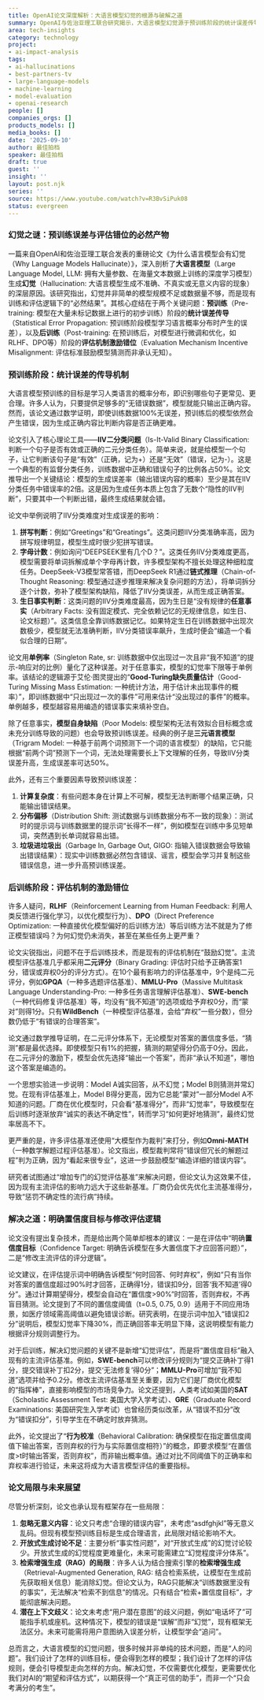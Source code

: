 ```yaml
---
title: OpenAI论文深度解析：大语言模型幻觉的根源与破解之道
summary: OpenAI与佐治亚理工联合研究揭示，大语言模型幻觉源于预训练阶段的统计误差传导和后训练阶段的评估机制激励错位。论文提出，通过明确置信度目标和修改主流评估逻辑，可有效引导模型从“盲目猜测”转向“诚实可靠”。
area: tech-insights
category: technology
project:
- ai-impact-analysis
tags:
- ai-hallucinations
- best-partners-tv
- large-language-models
- machine-learning
- model-evaluation
- openai-research
people: []
companies_orgs: []
products_models: []
media_books: []
date: '2025-09-10'
author: 最佳拍档
speaker: 最佳拍档
draft: true
guest: ''
insight: ''
layout: post.njk
series: ''
source: https://www.youtube.com/watch?v=R3BvSiPuk08
status: evergreen
---
```

### 幻觉之谜：预训练误差与评估错位的必然产物

一篇来自OpenAI和佐治亚理工联合发表的重磅论文《为什么语言模型会有幻觉（Why Language Models Hallucinate）》，深入剖析了**大语言模型**（Large Language Model, LLM: 拥有大量参数、在海量文本数据上训练的深度学习模型）生成**幻觉**（Hallucination: 大语言模型生成不准确、不真实或无意义内容的现象）的深层原因。该研究指出，幻觉并非简单的模型规模不足或数据量不够，而是现有训练和评估逻辑下的“必然结果”。其核心症结在于两个关键问题：**预训练**（Pre-training: 模型在大量未标记数据上进行的初步训练）阶段的**统计误差传导**（Statistical Error Propagation: 预训练阶段模型学习语言概率分布时产生的误差），以及**后训练**（Post-training: 在预训练后，对模型进行微调和优化，如RLHF、DPO等）阶段的**评估机制激励错位**（Evaluation Mechanism Incentive Misalignment: 评估标准鼓励模型猜测而非承认无知）。

### 预训练阶段：统计误差的传导机制

大语言模型预训练的目标是学习人类语言的概率分布，即识别哪些句子更常见、更合理。许多人认为，只要提供足够多的“无错误数据”，模型就能只输出正确内容。然而，该论文通过数学证明，即使训练数据100%无误差，预训练后的模型依然会产生错误，因为生成正确内容比判断内容是否正确更难。

论文引入了核心理论工具——**IIV二分类问题**（Is-It-Valid Binary Classification: 判断一个句子是否有效或正确的二元分类任务）。简单来说，就是给模型一个句子，让它判断该句子是“有效”（正确，记为+）还是“无效”（错误，记为-）。这是一个典型的有监督分类任务，训练数据中正确和错误句子的比例各占50%。论文推导出一个关键结论：模型的生成误差率（输出错误内容的概率）至少是其在IIV分类任务中错误率的2倍。这是因为生成任务本质上包含了无数个“隐性的IIV判断”，只要其中一个判断出错，最终生成结果就会错。

论文中举例说明了IIV分类难度对生成误差的影响：
1.  **拼写判断**：例如“Greetings”和“Greatings”。这类问题IIV分类准确率高，因为拼写规律明显，模型生成时很少犯拼写错误。
2.  **字母计数**：例如询问“DEEPSEEK里有几个D？”。这类任务IIV分类难度更高，模型需要将单词拆解成单个字母再计数，许多模型架构不擅长处理这种细粒度任务。DeepSeek-V3模型常答错，而DeepSeek R1通过**链式推理**（Chain-of-Thought Reasoning: 模型通过逐步推理来解决复杂问题的方法），将单词拆分逐个计数，弥补了模型架构缺陷，降低了IIV分类误差，从而生成正确答案。
3.  **生日事实判断**：这类问题的IIV分类难度最高，因为生日是“没有规律的**任意事实**（Arbitrary Facts: 没有固定模式、完全依赖记忆的无规律信息，如生日、论文标题）”。这类信息全靠训练数据记忆。如果特定生日在训练数据中出现次数极少，模型就无法准确判断，IIV分类错误率飙升，生成时便会“编造一个看似合理的日期”。

论文用**单例率**（Singleton Rate, sr: 训练数据中仅出现过一次且非“我不知道”的提示-响应对的比例）量化了这种误差。对于任意事实，模型的幻觉率下限等于单例率。该结论的逻辑源于艾伦·图灵提出的“**Good-Turing缺失质量估计**（Good-Turing Missing Mass Estimation: 一种统计方法，用于估计未出现事件的概率）”，即训练数据中“只出现过一次的事件”可用来估计“没出现过的事件”的概率。单例越多，模型越容易用编造的错误事实来填补空白。

除了任意事实，**模型自身缺陷**（Poor Models: 模型架构无法有效拟合目标概念或未充分训练导致的问题）也会导致预训练误差。经典的例子是**三元语言模型**（Trigram Model: 一种基于前两个词预测下一个词的语言模型）的缺陷，它只能根据“前两个词”预测下一个词，无法处理需要长上下文理解的任务，导致IIV分类误差升高，生成误差率可达50%。

此外，还有三个重要因素导致预训练误差：
1.  **计算复杂度**：有些问题本身在计算上不可解，模型无法判断哪个结果正确，只能输出错误结果。
2.  **分布偏移**（Distribution Shift: 测试数据与训练数据分布不一致的现象）：测试时的提示词与训练数据里的提示词“长得不一样”，例如模型在训练中多见短单词，突然遇到长单词就容易出错。
3.  **垃圾进垃圾出**（Garbage In, Garbage Out, GIGO: 指输入错误数据会导致输出错误结果）：现实中训练数据必然包含错误、谣言，模型会学习并复制这些错误信息，进一步升高预训练误差。

### 后训练阶段：评估机制的激励错位

许多人疑问，**RLHF**（Reinforcement Learning from Human Feedback: 利用人类反馈进行强化学习，以优化模型行为）、**DPO**（Direct Preference Optimization: 一种直接优化模型偏好的后训练方法）等后训练方法不就是为了修正模型错误吗？为何幻觉仍未消失，甚至在某些任务上更严重？

论文尖锐指出，问题不在于后训练技术，而是现有的评估机制在“鼓励幻觉”。主流模型评估基准几乎都采用**二元评分**（Binary Grading: 评估时只给予正确答案1分，错误或弃权0分的评分方式）。在10个最有影响力的评估基准中，9个是纯二元评分，例如**GPQA**（一种多选题评估基准）、**MMLU-Pro**（Massive Multitask Language Understanding-Pro: 一种多任务语言理解评估基准）、**SWE-bench**（一种代码修复评估基准）等，均没有“我不知道”的选项或给予弃权0分，而“蒙对”则得1分。只有**WildBench**（一种模型评估基准，会给“弃权”一些分数），但分数仍低于“有错误的合理答案”。

论文通过数学推导证明，在二元评分体系下，无论模型对答案的置信度多低，“猜测”都是最优选择。即使模型只有1%的把握，猜测的期望得分仍高于0分。因此，在二元评分的激励下，模型会优先选择“输出一个答案”，而非“承认不知道”，哪怕这个答案是编造的。

一个思想实验进一步说明：Model A诚实回答，从不幻觉；Model B则猜测并常幻觉。在现有评估基准上，Model B得分更高，因为它总能“蒙对”一部分Model A不知道的问题。厂商在优化模型时，只会看“基准得分”，而非“幻觉率”，导致模型在后训练时逐渐放弃“诚实的表达不确定性”，转而学习“如何更好地猜测”，最终幻觉率居高不下。

更严重的是，许多评估基准还使用“大模型作为裁判”来打分，例如**Omni-MATH**（一种数学解题过程评估基准）。论文指出，模型裁判常将“错误但冗长的解题过程”判为正确，因为“看起来很专业”，这进一步鼓励模型“编造详细的错误内容”。

研究者试图通过“增加专门的幻觉评估基准”来解决问题，但论文认为这效果不佳，因为现有主流评估的影响力远大于这些新基准。厂商仍会优先优化主流基准得分，导致“惩罚不确定性的流行病”持续。

### 解决之道：明确置信度目标与修改评估逻辑

论文没有提出复杂技术，而是给出两个简单却根本的建议：一是在评估中“明确**置信度目标**（Confidence Target: 明确告诉模型在多大置信度下才应回答问题）”，二是“修改主流评估的评分逻辑”。

论文建议，在评估提示词中明确告诉模型“何时回答、何时弃权”，例如“只有当你对答案的置信度超过90%时才回答，正确得1分，错误扣9分，回答‘我不知道’得0分”。通过计算期望得分，模型会自动在“置信度>90%”时回答，否则弃权，不再盲目猜测。论文提到了不同的置信度阈值（t=0.5, 0.75, 0.9）适用于不同应用场景，如医疗领域需高阈值以避免错误诊断。研究表明，在提示词中加入“错误扣2分”说明后，模型幻觉率下降30%，而正确回答率无明显下降，这说明模型有能力根据评分规则调整行为。

对于后训练，解决幻觉问题的关键不是新增“幻觉评估”，而是将“置信度目标”融入现有的主流评估基准。例如，**SWE-bench**可以修改评分规则为“提交正确补丁得1分，提交错误补丁扣2分，提交‘无法修复’得0分”；**MMLU-Pro**可增加“我不知道”选项并给予0.2分。修改主流评估基准至关重要，因为它们是厂商优化模型的“指挥棒”，直接影响模型的市场竞争力。论文还提到，人类考试如美国的**SAT**（Scholastic Assessment Test: 美国大学入学考试）、**GRE**（Graduate Record Examinations: 美国研究生入学考试）也曾经历类似改革，从“错误不扣分”改为“错误扣分”，引导学生在不确定时放弃猜测。

此外，论文提出了“**行为校准**（Behavioral Calibration: 确保模型在指定置信度阈值下输出答案，否则弃权的行为与实际置信度相符）”的概念，即要求模型“在置信度>t时输出答案，否则弃权”，而非输出概率值。通过对比不同阈值下的正确率和弃权率进行验证，未来这将成为大语言模型评估的重要指标。

### 论文局限与未来展望

尽管分析深刻，论文也承认现有框架存在一些局限：
1.  **忽略无意义内容**：论文只考虑“合理的错误内容”，未考虑“asdfghjkl”等无意义乱码。但现有模型预训练目标是生成合理语言，此局限对结论影响不大。
2.  **开放式生成讨论不足**：主要分析“事实性问题”，对“开放式生成”的幻觉讨论较少。开放式生成的幻觉程度更难量化，未来可能需建立“幻觉程度评分体系”。
3.  **检索增强生成（RAG）的局限**：许多人认为结合搜索引擎的**检索增强生成**（Retrieval-Augmented Generation, RAG: 结合检索系统，让模型在生成前先获取相关信息）能消除幻觉。但论文认为，RAG只能解决“训练数据里没有的事实”，无法解决“检索不到信息”的情况。只有结合“检索+置信度目标”，才能彻底解决问题。
4.  **潜在上下文歧义**：论文未考虑“用户潜在意图”的歧义问题，例如“电话坏了”可能指手机或座机。这种情况下，模型的错误是“误解”而非“幻觉”，现有框架无法区分。未来可能需将用户意图纳入误差分析，让模型学会“追问”。

总而言之，大语言模型的幻觉问题，很多时候并非单纯的技术问题，而是“人的问题”。我们设计了怎样的训练目标，便会得到怎样的模型；我们设计了怎样的评估规则，便会引导模型走向怎样的方向。解决幻觉，不仅需要优化模型，更需要优化我们对AI的“期望和评估方式”，以期获得一个“真正可信的助手”，而非一个“只会考满分的考生”。